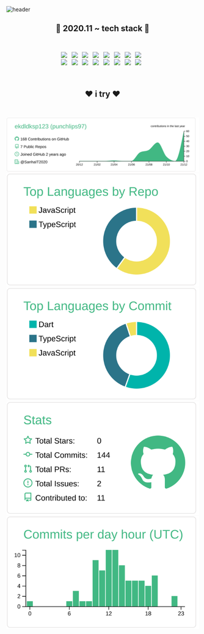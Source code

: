 ![header](https://capsule-render.vercel.app/api?type=waving&section=header&color=gradient&customColorList=0,2,3&height=250&text=intro%20🍒&fontSize=70)
<h2 align="center"><b>💎 2020.11 ~ tech stack 💎</b></h2>

</br>

<p align="center">
<img src="https://img.shields.io/badge/HTML5-E34F26?style=flat-square&logo=HTML5&logoColor=white"/></a> &nbsp
<img src="https://img.shields.io/badge/CSS3-0099CC?style=flat-square&logo=CSS3&logoColor=white"/></a> &nbsp
<img src="https://img.shields.io/badge/Sass-FF496D?style=flat-square&logo=Sass&logoColor=white"/></a> &nbsp
<img src="https://img.shields.io/badge/JavaScript-F7DF1E?style=flat-square&logo=JavaScript&logoColor=white"/></a> &nbsp
<img src="https://img.shields.io/badge/React(Native)-003545?style=flat-square&logo=react&logoColor=2361DAFB"> &nbsp
<img src="https://img.shields.io/badge/Svelte-FF5349?style=flat-square&logo=svelte&logoColor=white"> &nbsp
<img src="https://img.shields.io/badge/Node.js-339933?style=flat-square&logo=Node.js&logoColor=white"/></a> &nbsp
<img src="https://img.shields.io/badge/Flutter-F0F0F0?style=flat-square&logo=flutter&logoColor=00B5E2"> &nbsp
<br/>
<img src="https://img.shields.io/badge/Java-007396?style=flat-square&logo=java&logoColor=white"> &nbsp
<img src="https://img.shields.io/badge/Spring-6DB33F?style=flat-square&logo=Spring&logoColor=white"> &nbsp
<img src="https://img.shields.io/badge/Oracle-F80000?style=flat-square&logo=oracle&logoColor=white"> &nbsp
<img src="https://img.shields.io/badge/MariaDB-48B9C7?style=flat-square&logo=MariaDB&logoColor=white"> &nbsp
<img src="https://img.shields.io/badge/Redis-EA2328?style=flat-square&logo=redis&logoColor=white"> &nbsp
<img src="https://img.shields.io/badge/Github-grey?style=flat-square&logo=github&logoColor=white"> &nbsp
<img src="https://img.shields.io/badge/Linux-7870DB?style=flat-square&logo=linux&logoColor=white"> &nbsp
<img src="https://img.shields.io/badge/Amazon AWS-232F3E?style=flat-square&logo=Amazon%20AWS&logoColor=white"/></a> &nbsp
</p>

</br>

<h2 align="center"><b>❤️ i try ❤️</b></h2>

</br>

[![](https://raw.githubusercontent.com/ekdldksp123/ekdldksp123/main/profile-summary-card-output/vue/0-profile-details.svg)](https://github.com/vn7n24fzkq/github-profile-summary-cards)
[![](https://raw.githubusercontent.com/ekdldksp123/ekdldksp123/main/profile-summary-card-output/vue/1-repos-per-language.svg)](https://github.com/vn7n24fzkq/github-profile-summary-cards) [![](https://raw.githubusercontent.com/ekdldksp123/ekdldksp123/main/profile-summary-card-output/vue/2-most-commit-language.svg)](https://github.com/vn7n24fzkq/github-profile-summary-cards)
[![](https://raw.githubusercontent.com/ekdldksp123/ekdldksp123/main/profile-summary-card-output/vue/3-stats.svg)](https://github.com/vn7n24fzkq/github-profile-summary-cards) [![](https://raw.githubusercontent.com/ekdldksp123/ekdldksp123/main/profile-summary-card-output/vue/4-productive-time.svg)](https://github.com/vn7n24fzkq/github-profile-summary-cards)




